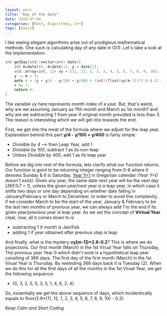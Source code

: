 ```yaml
---
layout: post
title: "Day of the date"
date: 2020-07-04
categories: [Math, Algorithms, C++]
tags: [Gauss]
---
```


I like seeing elegant algorithms arise out of prodigious mathematical methods. One such is calculating day of any date in O(1).
Let's take a look at the implementation.

``` cpp
int getDay(std::vector<int> date){
    int m=date[0], d=date[1], y = date[2];
    std::array<int, 12> vy = {11, 12, 1, 2, 3, 4, 5, 6, 7, 8, 9, 10};
    y -= m < 3;
    auto r = (y + y/4 - y/100 + y/400 + (int)(float(vy[m-1])*2.6-0.2) + d);
    r %= 7;
    return r;
}
```

The variable _vy_ here represents month index of a year. But, that's weird, why are we assuming January as 11th month and March as 1st month? and why are we subtracting 1 from year if original month provided is less than 3. The reason is interesting which we will get into  towards the end.

First, we get into the meat of the formula where we adjust for the leap year. Explanation behind this part __y/4 - y/100 + y/400__ is fairly simple.

- _Divisible by 4_ --> then Leap Year, add 1
- _Divisible by 100_, subtract 1 as its non-leap
- Unless _Divisible by 400_, add 1 as its leap year

Before we dig into rest of the formula, lets clarify what our function returns. Our function is goint to be returning integer ranging from 0-6 where 0 denotes Sunday & 6 is Saturday. [Year Y=1](https://www.timeanddate.com/calendar/?year=1&country=22) in Gregorian calendar _(Year Y=0 doesn't exist)_. Given any year, the same date next year will be the next day (_365%7 = 1_), unless the given year/next year is a leap year, in which case it shifts two days or one day depending on whether date falling in January/February or March to December. In order to avoid this complexity, if we consider March to be the start of the year, January & February to be the last two months of previous year, we can always add 1 to the end if its given year/previous year is leap year. As we set the concept of __Virtual Year__ clear, now, all it comes down to is

- subtracting 1 if month is Jan/Feb
- adding 1 if year obtained after previous step is leap

And finally, what is the mystery __vy[m-1])*2.6-0.2__?  This is where we do projections. Our first month (March) in the 1st Virual Year falls on Thursday, The previous year Year 0 which didn't exist is a hypothetical leap year consiting of 366 days. The first day of the first month (March) in the 1st Virual Year is Thursday. By rewinding 366 days back it is Tuesday (2). When we do this for all the first days of all the months in the 1st Virual Year, we get the following sequence.

- {0, 3, 2, 5, 0, 3, 5, 1, 4, 6, 2, 4}

So, essentially we get the above sequence of days, which incidentically equals to floor(2.6*{11, 12, 1, 2, 3, 4, 5, 6, 7, 8, 9, 10} - 0.2).

_Keep Calm and Start Coding_



